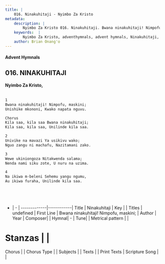 ```yaml
---
title: |
    016. Ninakuhitaji - Nyimbo Za Kristo
metadata:
    description: |
        Nyimbo Za Kristo 016. Ninakuhitaji. Bwana ninakuhitaji! Nimpofu, maskini; Unishike mkononi, Kwako napata nguvu.  Chorus Kila saa, kila saa Bwana ninakuhitaji; Kila saa, kila saa, Unilinde kila saa.  
    keywords:  |
        Nyimbo Za Kristo, adventhymnals, advent hymnals, Ninakuhitaji, Bwana ninakuhitaji! Nimpofu, maskini;. 
    author: Brian Onang'o
---
```


#### Advent Hymnals
## 016. NINAKUHITAJI
####  Nyimbo Za Kristo,

```txt

1
Bwana ninakuhitaji! Nimpofu, maskini;
Unishike mkononi, Kwako napata nguvu.

Chorus
Kila saa, kila saa Bwana ninakuhitaji;
Kila saa, kila saa, Unilinde kila saa.

2
Univike na mavazi Ya usikivu wako;
Nguo zangu ni machafu, Nazitamani zako.

3
Wewe ukiniongoza Nitakwenda salama;
Nenda nami siku zote, U nuru na uzima.

4
Na ikiwa m-beleni Sehemu yangu ngumu,
Au ikiwa furaha, Unilinde kila saa.






```

- |   -  |
-------------|------------|
Title | Ninakuhitaji |
Key |  |
Titles | undefined |
First Line | Bwana ninakuhitaji! Nimpofu, maskini; |
Author | 
Year | 
Composer| |
Hymnal|  - |
Tune|  |
Metrical pattern | |
# Stanzas |  |
Chorus |  |
Chorus Type |  |
Subjects | |
Texts |  |
Print Texts | 
Scripture Song |  |
    
